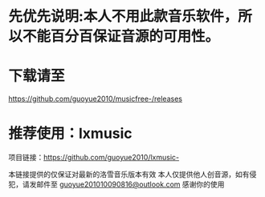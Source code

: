 # 先优先说明:本人不用此款音乐软件，所以不能百分百保证音源的可用性。

# 下载请至

https://github.com/guoyue2010/musicfree-/releases

# 推荐使用：lxmusic

项目链接：https://github.com/guoyue2010/lxmusic-


本链接提供的仅保证对最新的洛雪音乐版本有效 本人仅提供他人创音源，如有侵犯，请发邮件至 guoyue201010090816@outlook.com 感谢你的使用

